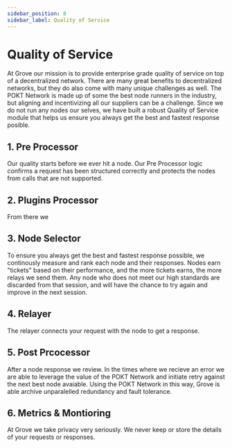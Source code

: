 ```yaml
---
sidebar_position: 8
sidebar_label: Quality of Service
---
```


# Quality of Service

At Grove our mission is to provide enterprise grade quality of service on top of a decentralized network. There are many great benefits to decentralized networks, but they do also come with many unique challenges as well. The POKT Network is made up of some the best node runners in the industry, but aligning and incentivizing all our suppliers can be a challenge. Since we do not run any nodes our selves, we have built a robust Quality of Service module that helps us ensure you always get the best and fastest response posible.

## 1. Pre Processor

Our quality starts before we ever hit a node. Our Pre Processor logic confirms a request has been structured correctly and protects the nodes from calls that are not supported.

## 2. Plugins Processor

From there we

## 3. Node Selector

To ensure you always get the best and fastest response possible, we continously measure and rank each node and their responses. Nodes earn "tickets" based on their performance, and the more tickets earns, the more relays we send them. Any node who does not meet our high standards are discarded from that session, and will have the chance to try again and improve in the next session.

## 4. Relayer

The relayer connects your request with the node to get a response.

## 5. Post Prcocessor

After a node response we review. In the times where we recieve an error we are able to leverage the value of the POKT Network and initiate retry against the next best node avaiable. Using the POKT Network in this way, Grove is able archive unparalelled redundancy and fault tolerance.

## 6. Metrics & Montioring

At Grove we take privacy very seriously. We never keep or store the details of your requests or responses.
